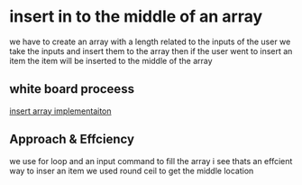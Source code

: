 # insert in to the middle of an array 
we have to create an array with a length related to the inputs of the user 
we take the inputs and insert them to the array then if the user went to insert an item the item will be inserted to the middle of the array 


## white board proceess 
[insert array implementaiton](cha2.png)

## Approach & Effciency
we use for loop and an input command to fill the array i see thats an effcient way to inser an item we used round ceil to get the middle location

